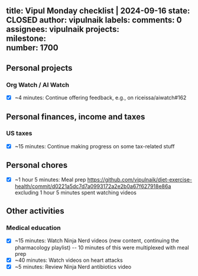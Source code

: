 title:	Vipul Monday checklist | 2024-09-16
state:	CLOSED
author:	vipulnaik
labels:	
comments:	0
assignees:	vipulnaik
projects:	
milestone:	
number:	1700
--
## Personal projects

### Org Watch / AI Watch

- [x] ~4 minutes: Continue offering feedback, e.g., on riceissa/aiwatch#162

## Personal finances, income and taxes

### US taxes

- [x] ~15 minutes: Continue making progress on some tax-related stuff

## Personal chores

- [x] ~1 hour 5 minutes: Meal prep https://github.com/vipulnaik/diet-exercise-health/commit/d0221a5dc7d7a0993172a2e2b0a67f627918e86a excluding 1 hour 5 minutes spent watching videos

## Other activities

### Medical education

- [x] ~15 minutes: Watch Ninja Nerd videos (new content, continuing the pharmacology playlist) -- 10 minutes of this were multiplexed with meal prep
- [x] ~40 minutes: Watch videos on heart attacks
- [x] ~5 minutes: Review Ninja Nerd antibiotics video
